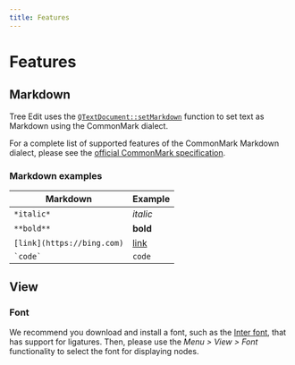 ```yaml
---
title: Features
---
```


# Features

## Markdown

Tree Edit uses the [`QTextDocument::setMarkdown`](https://doc.qt.io/qt-6/qtextdocument.html#setMarkdown) function to set text as Markdown using the CommonMark dialect.

For a complete list of supported features of the CommonMark Markdown dialect, please see the [official CommonMark specification](https://commonmark.org/help).

### Markdown examples

| Markdown | Example |
|---|---|
| `*italic*` | *italic* |
| `**bold**` | **bold** |
| `[link](https://bing.com)` | [link](https://bing.com) |
| `` `code` `` | `code` |

## View

### Font

We recommend you download and install a font, such as the [Inter font](https://fonts.google.com/specimen/Inter), that has support for ligatures.
Then, please use the *Menu > View > Font* functionality to select the font for displaying nodes.
